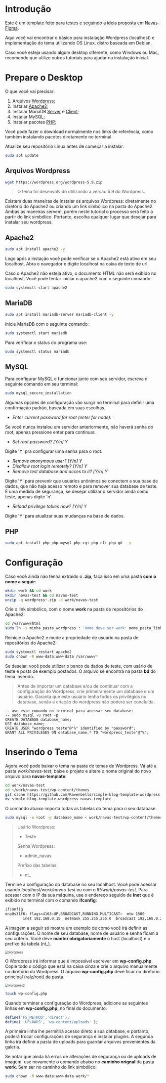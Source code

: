# Introdução

Este é um template feito para testes e seguindo a ideia proposta em [Navas-Figma](https://www.figma.com/file/8yPNAVRLSa5eE1gclfelA2/Blog---Teste-Navas?node-id=0%3A1).

Aqui você vai encontrar o básico para instalação Wordpress (localhost) e implementação do tema utilizando OS Linux, distro baseada em Debian.

Caso você esteja usando algum desktop diferente, como Windows ou Mac, recomendo que utilize outros tutoriais para ajudar na instalação inicial.

# Prepare o Desktop

O que você vai precisar:

1. Arquivos [Wordpress](https://wordpress.org/download/releases/);
2. Instalar [Apache2](https://archive.apache.org/dist/httpd/binaries/);
3. Instalar MariaDB [Server](https://mariadb.org/mariadb/all-releases/) e [Client](https://mariadb.com/kb/en/mariadb-connector-j-11-release-notes/);
4. Instalar MySQL;
5. Instalar pacotes [PHP](https://github.com/php/php-src);

Você pode fazer o download normalmente nos links de referência, como também instalando pacotes diretamente no terminal. 

Atualize seu repositório Linux antes de começar a instalar.

```bash
sudo apt update
```



## Arquivos Wordpress

```bash
wget https://wordpress.org/wordpress-5.9.zip
```

> O tema foi desenvolvido utilizando a versão 5.9 do Wordpress.

Existem duas maneiras de instalar os arquivos Wordpress: diretamente no diretório do Apache2 ou criando um link simbólico na pasta do Apache2. Ambas as maneiras servem, porém neste tutorial o processo será feito a partir do link simbólico. Portanto, escolha qualquer lugar que desejar para instalar seu wordpress.



## Apache2

```bash
sudo apt install apache2 -y
```

Logo após a instação você pode verificar se o Apache2 está ativo em seu localhost. Abra o navegador e digite localhost na caixa de texto de url.

Caso o Apache2 não esteja ativo, o documento HTML não será exibido no localhost. Você pode tentar iniciar o apache2 com o seguinte comando:

```bash
sudo systemctl start apache2
```



## MariaDB

```bash
sudo apt install mariadb-server mariadb-client -y
```

Inicie MariaDB com o seguinte comando:

```bash
sudo systemctl start mariadb
```

Para verificar o status do programa use:

```bash
sudo systemctl status mariadb
```



## MySQL

Para configurar MySQL e funcionar junto com seu servidor, escreva o seguinte comando em seu terminal:

```bash
sudo mysql_secure_installation
```

Algumas opções de configuração vão surgir no terminal para definir uma confirmação padrão, baseada em suas escolhas.

- *Enter current password for root (enter for node):* 

Se você nunca instalou um servidor anteriormente, não haverá senha do root, apenas pressione enter para continuar.

- *Set root password? [Y/n] Y*

Digite 'Y' pra configurar uma senha para o root.

- *Remove anonymous user? [Y/n] Y*
- *Disallow root login remotely? [Y/n] Y*
- *Remove test database and acces to it? [Y/n] Y*

Digite 'Y' para prevenir que usuários anônimos se conectem a sua base de dados, que não haja acesso remoto e para remover sua database de teste. É uma medida de segurança, se desejar utilizar o servidor ainda como teste, apenas digite 'n'.

- *Reload privilege tables now? [Y/n] Y*

Digite 'Y' para atualizar suas mudanças na base de dados.



## PHP

```bash
sudo apt install php php-mysql php-cgi php-cli php-gd  -y
```

# Configuração

Caso você ainda não tenha extraído o **.zip**,  faça isso em uma pasta **com o nome a seguir**:

```bash
mkdir work && cd work
mkdir navas-test && cd navas-test
unzip -q wordpress*.zip -d work/navas-test
```

Crie o link simbólico, com o nome **work** na pasta de repositórios do Apache2:

```bash
cd /var/www/html
sudo ln -s minha_pasta_wordpress : 'nome deve ser work' nome_pasta_link_simbólico : 'nome deve ser work'
```

Reinicie o Apache2 e mude a propriedade de usuário na pasta de repositórios do Apache2:

```bash
sudo systemctl restart apache2
sudo chown -R www-data:www-data /var/www/*
```

Se desejar, você pode utilizar o banco de dados de teste, com usário de teste e posts de exemplo postados. O arquivo se encontra na pasta **bd** do tema inserido.

> Antes de importar um database e/ou de continuar com a configuração do Wordpress, crie primeiramente um database e um usuário. Garanta que este usuário tenha todos os privilégios no database, senão a criação do wordpress não poderá ser concluída.

```mysql
-- use este comando no terminal para acessar seu database:
-- sudo mysql -u root -p
CREATE DATABASE database_name;
USE database_name;
CREATE USER "wordpress_teste"@"%" identified by "password";
GRANT ALL PRIVILEGES ON database_name.* TO "wordpress_teste"@"%";
```

# Inserindo o Tema


Agora você pode baixar o tema na pasta de temas do Wordpress. Vá até a pasta *work/navas-test*, baixe o projeto e altere o nome original do novo arquivo para **navas-template**:

```bash
cd work/navas-test
cd ~/work/navas-test/wp-content/themes
git clone https://github.com/Ravenbells/simple-blog-template-wordpress.git
mv simple-blog-template-wordpress navas-template
```

O comando abaixo importa todas as tabelas do tema para o seu database.

```bash
sudo mysql -u root -p database_name < work/navas-test/wp-content/themes/navas-template/bd/navas_template*.sql
```

> Usário Wordpress:
>
> - Teste
>
> Senha Wordpress:
>
> - admin_navas
>
> Prefixo das tabelas:
>
> - nt_

Termine a configuração do database no seu localhost. Você pode acessar usando *localhost/work/navas-test* ou com o *IP/work/navas-test*. Para acessar com o IP da sua máquina, use o endereço seguido de **inet** que é exibido no terminal com o comando **ifconfig**:

```bash
ifconfig
enp0s31f6: flags=4163<UP,BROADCAST,RUNNING,MULTICAST>  mtu 1500
        inet 192.168.0.15  netmask 255.255.255.0  broadcast 192.168.0.255
```

A imagem a seguir só mostra um exemplo de como você irá definir as configurações. O nome de seu database, nome de usuário e senha ficam a seu critério. Você deve **manter obrigatoriamente** o host (localhost) e o prefixo da tabela (nt_).

<img src="wp-img/wordpress.png" alt="wordpress" style="zoom: 67%;" />

O Wordpress irá informar que é impossível escrever em **wp-config.php**. Copie todo o código que está na caixa cinza e crie o arquivo manualmente no diretório do Wordpress. O arquivo **wp-config.php** deve ficar no diretório principal (raíz/root) da pasta.

<img src="wp-img/wordpress2.png" alt="wordpress2" style="zoom:67%;" />

```bash
touch wp-config.php
```

Quando terminar a configuração do Wordpress, adicione as seguintes linhas em **wp-config.php**, no final do documento:

```php
define('FS_METHOD','direct');
define(	'UPLOADS', 'wp-content/uploads'	);
```

A primeira linha lhe permitirá acesso direto a sua database, e portanto, poderá trocar configurações de segurança e instalar plugins. A segunda linha irá definir a pasta de uploads para guardar arquivos provenientes da galeria.

Se notar que ainda há erros de alterações de segurança ou de uploads de imagem, use novamente o comando abaixo no **caminho orignal** da pasta **work**. Sem ser no caminho do link simbólico:

```bash
sudo chown -R www-data:www-data work/*
```
